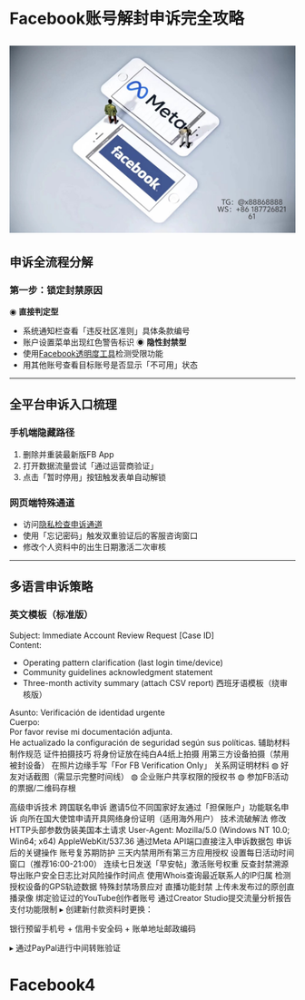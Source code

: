# Facebook账号解封申诉完全攻略
![替代文字](84510a4422f70cca1910c56bd2fda4b.jpg)
---
## 申诉全流程分解
### 第一步：锁定封禁原因
◉ **直接判定型**  
- 系统通知栏查看「违反社区准则」具体条款编号
- 账户设置菜单出现红色警告标识
◉ **隐性封禁型**  
- 使用[Facebook透明度工具](https://www.facebook.com/help/community)检测受限功能
- 用其他账号查看目标账号是否显示「不可用」状态
---
## 全平台申诉入口梳理
### 手机端隐藏路径
1. 删除并重装最新版FB App
2. 打开数据流量尝试「通过运营商验证」
3. 点击「暂时停用」按钮触发表单自动解锁
### 网页端特殊通道
- 访问[隐私检查申诉通道](https://www.facebook.com/privacy)  
- 使用「忘记密码」触发双重验证后的客服咨询窗口
- 修改个人资料中的出生日期激活二次审核
---
## 多语言申诉策略
### 英文模板（标准版）

Subject: Immediate Account Review Request [Case ID]  
Content:  
- Operating pattern clarification (last login time/device)  
- Community guidelines acknowledgment statement  
- Three-month activity summary (attach CSV report)
西班牙语模板（绕审核版）

Asunto: Verificación de identidad urgente   
Cuerpo:  
Por favor revise mi documentación adjunta.  
He actualizado la configuración de seguridad según sus políticas.
辅助材料制作规范
证件拍摄技巧
将身份证放在纯白A4纸上拍摄
用第三方设备拍摄（禁用被封设备）
在照片边缘手写「For FB Verification Only」
关系网证明材料
◍ 好友对话截图（需显示完整时间线）
◍ 企业账户共享权限的授权书
◍ 参加FB活动的票据/二维码存根

高级申诉技术
跨国联名申诉
邀请5位不同国家好友通过「担保账户」功能联名申诉
向所在国大使馆申请开具网络身份证明（适用海外用户）
技术流破解法
修改HTTP头部参数伪装美国本土请求
User-Agent: Mozilla/5.0 (Windows NT 10.0; Win64; x64) AppleWebKit/537.36
通过Meta API端口直接注入申诉数据包
申诉后的关键操作
账号复苏期防护
三天内禁用所有第三方应用授权
设置每日活动时间窗口（推荐16:00-21:00）
连续七日发送「早安帖」激活账号权重
反查封禁溯源
导出账户安全日志比对风险操作时间点
使用Whois查询最近联系人的IP归属
检测授权设备的GPS轨迹数据
特殊封禁场景应对
直播功能封禁
上传未发布过的原创直播录像
绑定验证过的YouTube创作者账号
通过Creator Studio提交流量分析报告
支付功能限制
▸ 创建新付款资料时更换：

银行预留手机号 + 信用卡安全码 + 账单地址邮政编码

▸ 通过PayPal进行中间转账验证

# Facebook4
